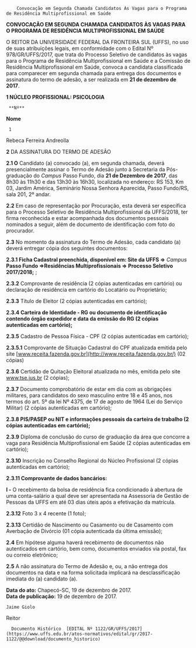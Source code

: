         Convocação em Segunda Chamada Candidatos Às Vagas para o Programa de Residência Multiprofissional em Saúde  

**CONVOCAÇÃO EM SEGUNDA CHAMADA CANDIDATOS ÀS VAGAS PARA O PROGRAMA DE RESIDÊNCIA MULTIPROFISSIONAL EM SAÚDE**

  

 O REITOR DA UNIVERSIDADE FEDERAL DA FRONTEIRA SUL (UFFS), no uso de suas atribuições legais, em conformidade com o Edital Nº 978/GR/UFFS/2017, que trata do Processo Seletivo de candidatos às vagas para o Programa de Residência Multiprofissional em Saúde e a Comissão de Residência Multiprofissional em Saúde, convoca a candidata classificada para comparecer em segunda chamada para entrega dos documentos e assinatura do termo de adesão, a ser realizada em **21 de dezembro de 2017**.

  **1 NÚCLEO PROFISSIONAL: PSICOLOGIA**

     **Nº**

   **Nome**

     1

  Rebeca Ferreira Andreolla     

 **2** DA ASSINATURA DO TERMO DE ADESÃO

 **2.1 O** Candidato (a) convocado (a), em segunda chamada, deverá presencialmente assinar o Termo de Adesão junto à Secretaria da Pós-graduação do *Campus* Passo Fundo, dia **21 de Dezembro de 2017**, das 8h30 às 11h30 e das 13h30 às 16h30, localizada no endereço: RS 153, Km 03, Jardim América, Seminário Nossa Senhora Aparecida, Passo Fundo/RS, sala 201, 2º andar.

 **2.2** Em caso de representação por Procuração, esta deverá ser específica para o Processo Seletivo de Residência Multiprofissional da UFFS/2018, ter firma reconhecida e estar acompanhada dos documentos pessoais nominados a seguir, além de documento de identificação com foto do procurador.

 **2.3** No momento da assinatura do Termo de Adesão, cada candidato (a) deverá entregar cópia dos seguintes documentos:

 **2.3.1 Ficha Cadastral preenchida, disponível em: Site da UFFS =>** *Campus* **Passo Fundo =>Residências Multiprofissionais => Processo Seletivo 2017/2018;** ;

 **2.3.2** Comprovante de residência (2 cópias autenticadas em cartório) ou declaração de residência em cartório do Locatário ou Proprietário;

 **2.3.3** Título de Eleitor (2 cópias autenticadas em cartório);

 **2.3.4 Carteira de Identidade - RG ou documento de identificação contendo órgão expedidor e data da emissão do RG (2 cópias autenticadas em cartório);**

 **2.3.5** Cadastro de Pessoa Física - CPF (2 cópias autenticadas em cartório);

 **2.3.5.1** Comprovante de Situação Cadastral do CPF atualizada emitida pelo site [www.receita.fazenda.gov.br](http://www.receita.fazenda.gov.br/) (02 cópias)

 **2.3.6** Certidão de Quitação Eleitoral atualizada no mês, emitida pelo site www.tse.jus.br (2 cópias);

 **2.3.7** Documento comprobatório de estar em dia com as obrigações militares, para candidatos do sexo masculino entre 18 e 45 anos, nos termos do art. 5º da lei Nº 4375, de 17 de agosto de 1964 (Lei do Serviço Militar) (2 cópias autenticadas em cartório);

 **2.3.8 PIS/PASEP ou NIT e informações pessoais da carteira de trabalho (2 cópias autenticadas em cartório);**

 **2.3.9** Diploma de conclusão do curso de graduação da área que concorre a vaga para Residência Multiprofissional em Saúde (2 cópias autenticadas em cartório);

 **2.3.10** Inscrição no Conselho Regional do Núcleo Profissional (2 cópias autenticadas em cartório);

 **2.3.11 Comprovante de dados bancários:**

 **I -** O recebimento da bolsa de residência fica condicionado à abertura de uma conta-salário a qual deve ser apresentada na Assessoria de Gestão de Pessoas da UFFS em até 03 dias úteis após a efetivação da matrícula.

 **2.3.12** Foto 3 x 4 recente (1 foto);

 **2.3.13** Certidão de Nascimento ou Casamento ou de Casamento com Averbação de Divórcio (01 cópia autenticada da última emissão);

 **2.4** Em hipótese alguma haverá recebimento de documentos não autenticados em cartório, bem como, documentos enviados via postal, fax ou correio eletrônico;

 **2.5** A não assinatura do Termo de Adesão e, ou, a não entrega dos documentos na data e na forma solicitada implicará na desclassificação imediata do (a) candidato (a).

   **Data do ato:** Chapecó-SC, 19 de dezembro de 2017.   
 **Data de publicação:**  19 de dezembro de 2017. 

    Jaime Giolo   
 Reitor 

      Documento Histórico  [EDITAL Nº 1122/GR/UFFS/2017](https://www.uffs.edu.br/atos-normativos/edital/gr/2017-1122/@@download/documento_historico)     
      